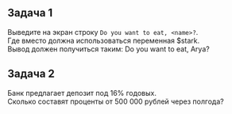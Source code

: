 ## Задача 1
Выведите на экран строку `Do you want to eat, <name>?`.  
Где вместо <name> должна использоваться переменная $stark.  
Вывод должен получиться таким:
Do you want to eat, Arya?

## Задача 2
Банк предлагает депозит под 16% годовых.  
Сколько составят проценты от 500 000 рублей через полгода?  
